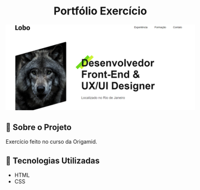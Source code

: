 <h1 align="center">Portfólio Exercício</h1>

<div align="center" id="top">
  <img src="./img/portfolio-design.png" alt="Portfolio"/>

 
</div>

## 📁 Sobre o Projeto

Exercício feito no curso da Origamid. 

## 

## 🚀 Tecnologias Utilizadas

- HTML
- CSS
